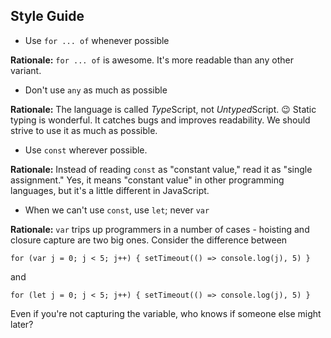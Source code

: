 ## Style Guide

* Use `for ... of` whenever possible

**Rationale:** `for ... of` is awesome. It's more readable than any other variant.

* Don't use `any` as much as possible

**Rationale:** The language is called *Type*Script, not *Untyped*Script. :wink: Static typing is wonderful. It catches bugs and improves readability. We should strive to use it as much as possible.

* Use `const` wherever possible.

**Rationale:** Instead of reading `const` as "constant value," read it as "single assignment." Yes, it means "constant value" in other programming languages, but it's a little different in JavaScript.

* When we can't use `const`, use `let`; never `var`

**Rationale:** `var` trips up programmers in a number of cases - hoisting and closure capture are two big ones. Consider the difference between

`for (var j = 0; j < 5; j++) { setTimeout(() => console.log(j), 5) }`

and

`for (let j = 0; j < 5; j++) { setTimeout(() => console.log(j), 5) }`

Even if you're not capturing the variable, who knows if someone else might later?
